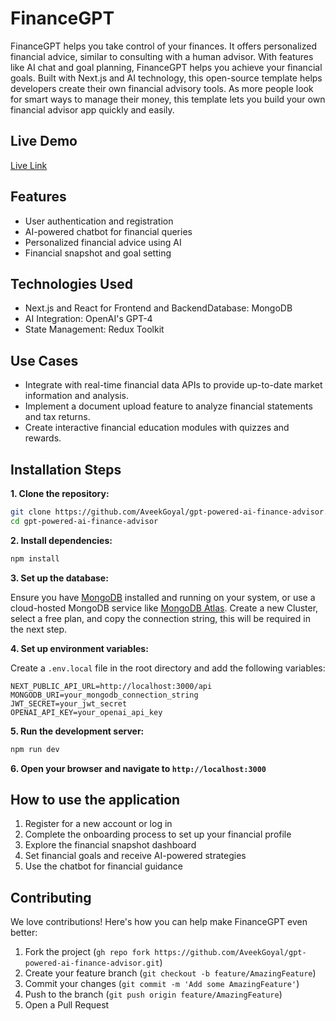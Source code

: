 # **FinanceGPT**

FinanceGPT helps you take control of your finances. It offers personalized financial advice, similar to consulting with a human advisor. With features like AI chat and goal planning, FinanceGPT helps you achieve your financial goals. 
Built with Next.js and AI technology, this open-source template helps developers create their own financial advisory tools. As more people look for smart ways to manage their money, this template lets you build your own financial advisor app quickly and easily.

## Live Demo

[Live Link](https://gpt-powered-ai-finance-advisor.vercel.app/)

## Features

- User authentication and registration
- AI-powered chatbot for financial queries
- Personalized financial advice using AI
- Financial snapshot and goal setting

## Technologies Used

- Next.js and React for Frontend and BackendDatabase: MongoDB
- AI Integration: OpenAI's GPT-4
- State Management: Redux Toolkit

## Use Cases
- Integrate with real-time financial data APIs to provide up-to-date market information and analysis.
- Implement a document upload feature to analyze financial statements and tax returns.
- Create interactive financial education modules with quizzes and rewards.

## Installation Steps

**1. Clone the repository:**

```bash
git clone https://github.com/AveekGoyal/gpt-powered-ai-finance-advisor.git
cd gpt-powered-ai-finance-advisor
```

**2. Install dependencies:**

```bash
npm install
```

**3. Set up the database:**

Ensure you have [MongoDB](https://www.mongodb.com/) installed and running on your system, or use a cloud-hosted MongoDB service like [MongoDB Atlas](https://www.mongodb.com/products/platform/atlas-database). Create a new Cluster, select a free plan, and copy the connection string, this will be required in the next step.

**4. Set up environment variables:**

Create a `.env.local` file in the root directory and add the following variables:

```
NEXT_PUBLIC_API_URL=http://localhost:3000/api
MONGODB_URI=your_mongodb_connection_string
JWT_SECRET=your_jwt_secret
OPENAI_API_KEY=your_openai_api_key
```

**5. Run the development server:**

```bash
npm run dev
```

**6. Open your browser and navigate to `http://localhost:3000`**


## How to use the application

1. Register for a new account or log in
2. Complete the onboarding process to set up your financial profile
3. Explore the financial snapshot dashboard
4. Set financial goals and receive AI-powered strategies
5. Use the chatbot for financial guidance


## Contributing

We love contributions! Here's how you can help make FinanceGPT even better:

1. Fork the project (`gh repo fork https://github.com/AveekGoyal/gpt-powered-ai-finance-advisor.git`)
2. Create your feature branch (`git checkout -b feature/AmazingFeature`)
3. Commit your changes (`git commit -m 'Add some AmazingFeature'`)
4. Push to the branch (`git push origin feature/AmazingFeature`)
5. Open a Pull Request
